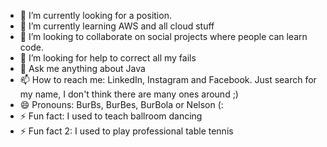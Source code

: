 - 🔭 I’m currently looking for a position.
- 🌱 I’m currently learning AWS and all cloud stuff
- 👯 I’m looking to collaborate on social projects where people can learn code.
- 🤔 I’m looking for help to correct all my fails
- 💬 Ask me anything about Java
- 📫 How to reach me: LinkedIn, Instagram and Facebook. Just search for my name, I don't think there are many ones around ;)
- 😄 Pronouns: BurBs, BurBes, BurBola or Nelson (:
- ⚡ Fun fact: I used to teach ballroom dancing
- ⚡ Fun fact 2: I used to play professional table tennis
